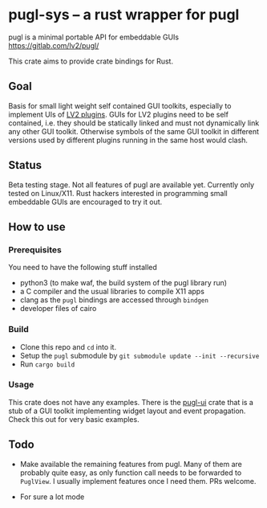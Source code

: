 # pugl-sys – a rust wrapper for pugl

pugl is a minimal portable API for embeddable GUIs https://gitlab.com/lv2/pugl/

This crate aims to provide crate bindings for Rust.


## Goal

Basis for small light weight self contained GUI toolkits, especially to
implement UIs of [LV2 plugins](https://lv2plug.in). GUIs for LV2 plugins need
to be self contained, i.e. they should be statically linked and must not
dynamically link any other GUI toolkit. Otherwise symbols of the same GUI
toolkit in different versions used by different plugins running in the same
host would clash.


## Status

Beta testing stage. Not all features of pugl are available yet. Currently
only tested on Linux/X11. Rust hackers interested in programming small
embeddable GUIs are encouraged to try it out.


## How to use

### Prerequisites

You need to have the following stuff installed

* python3 (to make waf, the build system of the pugl library run)
* a C compiler and the usual libraries to compile X11 apps
* clang as the `pugl` bindings are accessed through `bindgen`
* developer files of cairo


### Build

* Clone this repo and `cd` into it.
* Setup the `pugl` submodule by `git submodule update --init --recursive`
* Run `cargo build`


### Usage

This crate does not have any examples. There is the
[pugl-ui](https://github.com/johannes-mueller/pugl-ui) crate that is a stub of
a GUI toolkit implementing widget layout and event propagation. Check this out
for very basic examples.


## Todo

* Make available the remaining features from pugl. Many of them are probably
  quite easy, as only function call needs to be forwarded to `PuglView`. I
  usually implement features once I need them. PRs welcome.

* For sure a lot mode
